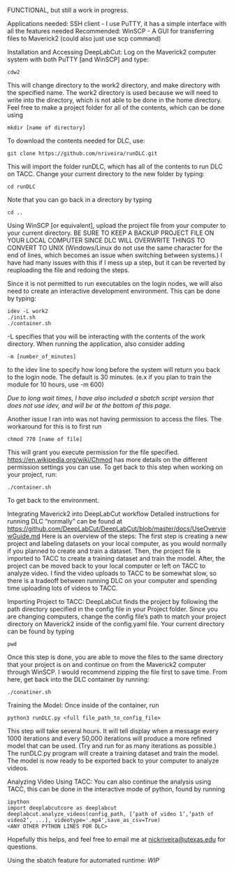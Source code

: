 FUNCTIONAL, but still a work in progress.

Applications needed: 
SSH client - I use PuTTY, it has a simple interface with all the features needed
Recommended: WinSCP - A GUI for transferring files to Maverick2 (could also just use scp command)

Installation and Accessing DeepLabCut:
Log on the Maverick2 computer system with both PuTTY [and WinSCP] and type:

	cdw2

This will change directory to the work2 directory, and make directory with the specified name. The work2 directory is used because we will need to write into the directory, which is not able to be done in the home directory. Feel free to make a project folder for all of the contents, which can be done using 

	mkdir [name of directory]

To download the contents needed for DLC, use:

	git clone https://github.com/nriveira/runDLC.git

This will import the folder runDLC, which has all of the contents to run DLC on TACC.
Change your current directory to the new folder by typing: 

	cd runDLC
	
Note that you can go back in a directory by typing

	cd ..

Using WinSCP [or equivalent], upload the project file from your computer to your current directory.
BE SURE TO KEEP A BACKUP PROJECT FILE ON YOUR LOCAL COMPUTER SINCE DLC WILL OVERWRITE THINGS TO CONVERT TO UNIX (Windows/Linux do not use the same character for the end of lines, which becomes an issue when switching between systems.)
I have had many issues with this if I mess up a step, but it can be reverted by reuploading the file and redoing the steps.

Since it is not permitted to run executables on the login nodes, we will also need to create an interactive development environment. This can be done by typing:

	idev -L work2
	./init.sh
	./container.sh

-L specifies that you will be interacting with the contents of the work directory. When running the application, also consider adding

	-m [number_of_minutes] 

to the idev line to specify how long before the system will return you back to the login node. The default is 30 minutes. (e.x if you plan to train the module for 10 hours, use -m 600)

*Due to long wait times, I have also included a sbatch script version that does not use idev, and will be at the bottom of this page.*

Another issue I ran into was not having permission to access the files. The workaround for this is to first run 

	chmod 770 [name of file]

This will grant you execute permission for the file specified. https://en.wikipedia.org/wiki/Chmod has more details on the different permission settings you can use.
To get back to this step when working on your project, run:

	./container.sh

To get back to the environment.

Integrating Maverick2 into DeepLabCut workflow
Detailed instructions for running DLC “normally” can be found at https://github.com/DeepLabCut/DeepLabCut/blob/master/docs/UseOverviewGuide.md
Here is an overview of the steps:
The first step is creating a new project and labeling datasets on your local computer, as you would normally if you planned to create and train a dataset. Then, the project file is imported to TACC to create a training dataset and train the model. After, the project can be moved back to your local computer or left on TACC to analyze video. I find the video uploads to TACC to be somewhat slow, so there is a tradeoff between running DLC on your computer and spending time uploading lots of videos to TACC.

Importing Project to TACC:
DeepLabCut finds the project by following the path directory specified in the config file in your Project folder. Since you are changing computers, change the config file’s path to match your project directory on Maverick2 inside of the config.yaml file. Your current directory can be found by typing

	pwd

Once this step is done, you are able to move the files to the same directory that your project is on and continue on from the Maverick2 computer through WinSCP. I would recommend zipping the file first to save time. From here, get back into the DLC container by running:
 		
	./conatiner.sh

Training the Model:
Once inside of the container, run 

	python3 runDLC.py <full file_path_to_config_file>

This step will take several hours. It will tell display when a message every 1000 iterations and every 50,000 iterations will produce a more refined model that can be used. (Try and run for as many iterations as possible.) The runDLC.py program will create a training dataset and train the model. The model is now ready to be exported back to your computer to analyze videos. 

Analyzing Video Using TACC:
You can also continue the analysis using TACC, this can be done in the interactive mode of python, found by running

	ipython
	import deeplabcutcore as deeplabcut
	deeplabcut.analyze_videos(config_path, [‘path of video 1’,‘path of video2’, ...], videotype='.mp4',save_as_csv=True)
	<ANY OTHER PYTHON LINES FOR DLC>
	
Hopefully this helps, and feel free to email me at nickriveira@utexas.edu for questions.

Using the sbatch feature for automated runtime:
*WIP*
